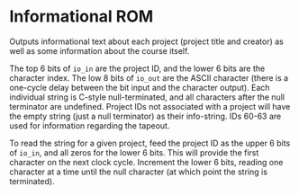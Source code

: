 # Informational ROM

Outputs informational text about each project (project title and creator) as well as some information about the course itself.

The top 6 bits of `io_in` are the project ID, and the lower 6 bits are the character index. The low 8 bits of `io_out` are the ASCII character (there is a one-cycle delay between the bit input and the character output). Each individual string is C-style null-terminated, and all characters after the null terminator are undefined. Project IDs not associated with a project will have the empty string (just a null terminator) as their info-string. IDs 60-63 are used for information regarding the tapeout.

To read the string for a given project, feed the project ID as the upper 6 bits of `io_in`, and all zeros for the lower 6 bits. This will provide the first character on the next clock cycle. Increment the lower 6 bits, reading one character at a time until the null character (at which point the string is terminated).
